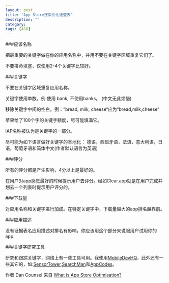 ```yaml
---
layout: post
title: "App Store搜索优化速查表"
description: ""
category: 
tags: [ASO]
---
```


###应该名称

把最重要的关键字做在你的应用名称中，并用不要在关键字区域重复它们了。

不要拼命填塞，仅使用2-4个关键字比较好。

###关键字

不要在关键字区域重复应用名称。

关键字使用单数。例:使用 bank, 不使用banks。 (中文无此烦恼)

移除关键字中间的空白。例：“bread, milk, cheese“应为“bread,milk,cheese”

苹果给了100个字的关键字额度，尽可能填满它。

IAP名称被认为是关键字的一部分。

尽可能为如下语言做好关键字的本地化：
德语，西班牙语，法语，意大利语，日语，葡萄牙语和简体中文(作者默认语言为英语)

###评分

所有的评分都是产生影响，4分以上是最好的。

在用户对app感觉最好的时候提示用户去评分。经如Clear.app就是在用户完成并划去一个列表时提示用户评分的。

###下载量

对应用名称和关键字进行加成。在特定关键字中，下载量越大的app排名越靠前。

###应用描述

没有证据表名应用描述对排名有影响，你应该用这个部分来说服用户试用你的app.

###关键字研究工具

研究和跟踪关键字，网络上有一些工具可用。我使用[MobileDevHQ](http://www.mobiledevhq.com)，此外还有一些其它的，如:[SensorTower](https://sensortower.com),[SearchMan](https://searchman.com)和[AppCodes](http://www.appcodes.com)。

作者 Dan Counsel
来自 [What is App Store Optimisation?](http://dancounsell.com/articles/what-is-aso-app-store-optimisation)